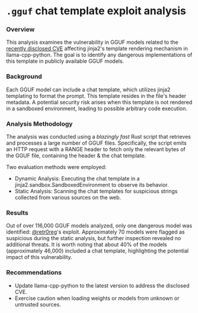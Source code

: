 # `.gguf` chat template exploit analysis

### Overview

This analysis examines the vulnerability in GGUF models related to the [recently disclosed CVE](https://github.com/abetlen/llama-cpp-python/security/advisories/GHSA-56xg-wfcc-g829) affecting jinja2's template rendering mechanism in llama-cpp-python. The goal is to identify any dangerous implementations of this template in publicly available GGUF models.

### Background

Each GGUF model can include a chat template, which utilizes jinja2 templating to format the prompt. This template resides in the file's header metadata. A potential security risk arises when this template is not rendered in a sandboxed environment, leading to possible arbitrary code execution.

### Analysis Methodology

The analysis was conducted using a *blazingly fast* Rust script that retrieves and processes a large number of GGUF files. Specifically, the script emits an HTTP request with a RANGE header to fetch only the relevant bytes of the GGUF file, containing the header & the chat template.

Two evaluation methods were employed:

- Dynamic Analysis: Executing the chat template in a jinja2.sandbox.SandboxedEnvironment to observe its behavior.
- Static Analysis: Scanning the chat templates for suspicious strings collected from various sources on the web.

### Results

Out of over 116,000 GGUF models analyzed, only one dangerous model was identified: [@retr0reg](https://x.com/retr0reg)'s exploit. Approximately 70 models were flagged as suspicious during the static analysis, but further inspection revealed no additional threats. It is worth noting that about 40% of the models (approximately 46,000) included a chat template, highlighting the potential impact of this vulnerability.

### Recommendations

- Update llama-cpp-python to the latest version to address the disclosed CVE.
- Exercise caution when loading weights or models from unknown or untrusted sources.
